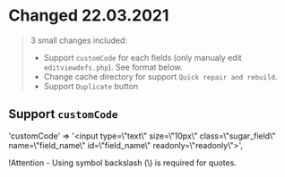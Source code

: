 # Changed 22.03.2021
>
> 3 small changes included:
> - Support `customCode` for each fields (only manualy edit `editviewdefs.php`). See format below.
> - Change cache directory for support `Quick repair and rebuild`.
> - Support `Duplicate` button
>

## Support `customCode`

'customCode' => '<input type=\\"text\\" size=\\"10px\\" class=\\"sugar_field\\" name=\\"field_name\\" id=\\"field_name\\" readonly=\\"readonly\\">',

!Attention - Using symbol backslash (\\) is required for quotes.
